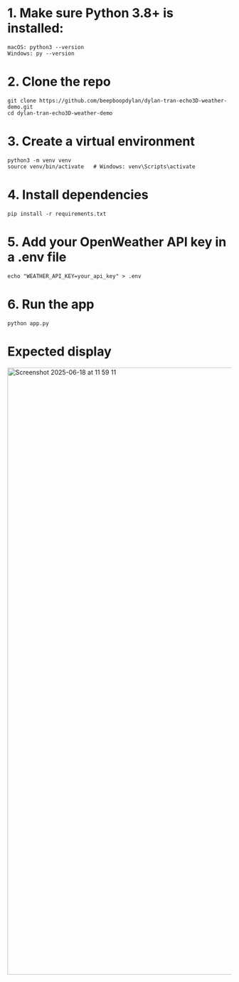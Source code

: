 # 1. Make sure Python 3.8+ is installed:
    macOS: python3 --version
    Windows: py --version

# 2. Clone the repo
    git clone https://github.com/beepboopdylan/dylan-tran-echo3D-weather-demo.git
    cd dylan-tran-echo3D-weather-demo

# 3. Create a virtual environment
    python3 -m venv venv
    source venv/bin/activate   # Windows: venv\Scripts\activate

# 4. Install dependencies
    pip install -r requirements.txt

# 5. Add your OpenWeather API key in a .env file
    echo "WEATHER_API_KEY=your_api_key" > .env

# 6. Run the app
    python app.py

# Expected display
<img width="1363" alt="Screenshot 2025-06-18 at 11 59 11" src="https://github.com/user-attachments/assets/ffea170a-6590-45ba-b9e0-1aa12306357c" />

